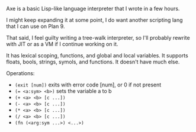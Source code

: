 Axe is a basic Lisp-like language interpreter that I wrote in a few hours.

I might keep expanding it at some point, I do want another scripting lang
that I can use on Plan 9.

That said, I feel guilty writing a tree-walk interpreter, so I'll probably
rewrite with JIT or as a VM if I continue working on it.

It has lexical scoping, functions, and global and local variables.
It supports floats, bools, strings, symols, and functions.
It doesn't have much else.

Operations:
- `(exit [num])` exits with error code [num], or 0 if not present
- `(= <a:sym> <b>)` sets the variable a to b
- `(+ <a> <b> [c ...])`
- `(- <a> <b> [c ...])`
- `(* <a> <b> [c ...])`
- `(/ <a> <b> [c ...])`
- `(fn (<arg:sym ...>) <...>)`
